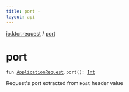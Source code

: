 ```yaml
---
title: port - 
layout: api
---
```


<div class='api-docs-breadcrumbs'><a href="index.html">io.ktor.request</a> / <a href="./port.html">port</a></div>

# port

<div class="signature"><code><span class="keyword">fun </span><a href="-application-request/index.html"><span class="identifier">ApplicationRequest</span></a><span class="symbol">.</span><span class="identifier">port</span><span class="symbol">(</span><span class="symbol">)</span><span class="symbol">: </span><a href="https://kotlinlang.org/api/latest/jvm/stdlib/kotlin/-int/index.html"><span class="identifier">Int</span></a></code></div>

Request's port extracted from <code>Host</code> header value

